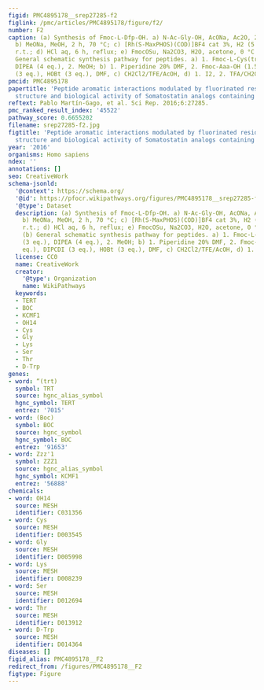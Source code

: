 ```yaml
---
figid: PMC4895178__srep27285-f2
figlink: /pmc/articles/PMC4895178/figure/f2/
number: F2
caption: (a) Synthesis of Fmoc-L-Dfp-OH. a) N-Ac-Gly-OH, AcONa, Ac2O, 2 h, 100 °C;
  b) MeONa, MeOH, 2 h, 70 °C; c) [Rh(S-MaxPHOS)(COD)]BF4 cat 3%, H2 (5 bar), MeOH,
  r.t.; d) HCl aq, 6 h, reflux; e) FmocOSu, Na2CO3, H2O, acetone, 0 °C to r.t.; (b)
  General schematic synthesis pathway for peptides. a) 1. Fmoc-L-Cys(trt)-OH (3 eq.),
  DIPEA (4 eq.), 2. MeOH; b) 1. Piperidine 20% DMF, 2. Fmoc-Aaa-OH (1.5–3 eq.), DIPCDI
  (3 eq.), HOBt (3 eq.), DMF, c) CH2Cl2/TFE/AcOH, d) 1. I2, 2. TFA/CH2Cl2/anisole/H2O.
pmcid: PMC4895178
papertitle: 'Peptide aromatic interactions modulated by fluorinated residues: Synthesis,
  structure and biological activity of Somatostatin analogs containing 3-(3′,5′difluorophenyl)-alanine.'
reftext: Pablo Martín-Gago, et al. Sci Rep. 2016;6:27285.
pmc_ranked_result_index: '45522'
pathway_score: 0.6655202
filename: srep27285-f2.jpg
figtitle: 'Peptide aromatic interactions modulated by fluorinated residues: Synthesis,
  structure and biological activity of Somatostatin analogs containing 3-(3′,5′difluorophenyl)-alanine'
year: '2016'
organisms: Homo sapiens
ndex: ''
annotations: []
seo: CreativeWork
schema-jsonld:
  '@context': https://schema.org/
  '@id': https://pfocr.wikipathways.org/figures/PMC4895178__srep27285-f2.html
  '@type': Dataset
  description: (a) Synthesis of Fmoc-L-Dfp-OH. a) N-Ac-Gly-OH, AcONa, Ac2O, 2 h, 100 °C;
    b) MeONa, MeOH, 2 h, 70 °C; c) [Rh(S-MaxPHOS)(COD)]BF4 cat 3%, H2 (5 bar), MeOH,
    r.t.; d) HCl aq, 6 h, reflux; e) FmocOSu, Na2CO3, H2O, acetone, 0 °C to r.t.;
    (b) General schematic synthesis pathway for peptides. a) 1. Fmoc-L-Cys(trt)-OH
    (3 eq.), DIPEA (4 eq.), 2. MeOH; b) 1. Piperidine 20% DMF, 2. Fmoc-Aaa-OH (1.5–3
    eq.), DIPCDI (3 eq.), HOBt (3 eq.), DMF, c) CH2Cl2/TFE/AcOH, d) 1. I2, 2. TFA/CH2Cl2/anisole/H2O.
  license: CC0
  name: CreativeWork
  creator:
    '@type': Organization
    name: WikiPathways
  keywords:
  - TERT
  - BOC
  - KCMF1
  - OH14
  - Cys
  - Gly
  - Lys
  - Ser
  - Thr
  - D-Trp
genes:
- word: “(trt)
  symbol: TRT
  source: hgnc_alias_symbol
  hgnc_symbol: TERT
  entrez: '7015'
- word: (Boc)
  symbol: BOC
  source: hgnc_symbol
  hgnc_symbol: BOC
  entrez: '91653'
- word: Zzz'1
  symbol: ZZZ1
  source: hgnc_alias_symbol
  hgnc_symbol: KCMF1
  entrez: '56888'
chemicals:
- word: OH14
  source: MESH
  identifier: C031356
- word: Cys
  source: MESH
  identifier: D003545
- word: Gly
  source: MESH
  identifier: D005998
- word: Lys
  source: MESH
  identifier: D008239
- word: Ser
  source: MESH
  identifier: D012694
- word: Thr
  source: MESH
  identifier: D013912
- word: D-Trp
  source: MESH
  identifier: D014364
diseases: []
figid_alias: PMC4895178__F2
redirect_from: /figures/PMC4895178__F2
figtype: Figure
---
```

